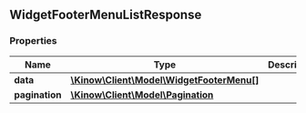 ## WidgetFooterMenuListResponse

### Properties
Name | Type | Description | Notes
------------ | ------------- | ------------- | -------------
**data** | [**\Kinow\Client\Model\WidgetFooterMenu[]**](#WidgetFooterMenu) |  | [optional] 
**pagination** | [**\Kinow\Client\Model\Pagination**](#Pagination) |  | [optional] 


